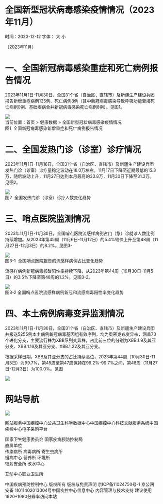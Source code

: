 # 全国新型冠状病毒感染疫情情况（2023年11⽉）

时间：2023-12-12 字体： ⼤ ⼩

（2023年11月）

# 一、全国新冠病毒感染重症和死亡病例报告情况

2023年11月1日-11月30日，全国31个省（自治区、直辖市）及新疆生产建设兵团报告新增重症病例135例、死亡病例8例（其中新冠病毒感染导致呼吸功能衰竭死亡病例0例、基础疾病合并新冠病毒感染死亡病例8例）。见图1。

![](images/2b91b65b19f6d854212dca26091a2a2a5270265c00ce51d068491db9998e54e5.jpg)  
当前位置：⾸⻚ > 健康数据 > 全国新型冠状病毒感染疫情情况  
图1  全国新冠病毒感染新增重症和死亡病例报告情况

# 二、全国发热门诊（诊室）诊疗情况

2023年11月1日-11月16日，全国31个省（自治区、直辖市）及新疆生产建设兵团发热门诊（诊室）诊疗量稳定波动在18.0万左右，11月17日下降至近期最低的15.3万，随后波动上升，11月27日达到本月最高的33.8万，11月30日下降至31.3万。见图2。

![](images/a60b67ff3243772602ed4410f90903e1129abfe90c1e0a5de995fe49dd34e4b2.jpg)  
图2  全国发热门诊（诊室）诊疗人数变化趋势

# 三、哨点医院监测情况

2023年11月1日-11月30日，全国哨点医院流感样病例占门（急）诊就诊人数比例持续增加。从2023年第45周（11月6日-11月12日）的5.4%较快上升至第48周（11月27日-12月3日）的8.2%。见图3-

![](images/ca4cb622b8724c3c7105fc69bbacad08f3a05ce36fdcdc8f03174348322320c6.jpg)  
图3-1  全国哨点医院报告的流感样病例占⽐变化趋势

流感样病例新冠病毒核酸阳性率持续下降，从2023年第44周（10⽉30⽇-11⽉5⽇）的3.5%下降⾄第48周的1.2%。⻅图3-2。

![](images/7b7058460378bc22a8ee2df36549ea68da0ac780da52ed118a27dbab03d48102.jpg)  
图3-2 全国哨点医院流感样病例新冠和流感病毒阳性率变化趋势

# 四、本土病例病毒变异监测情况

2023年11月1日-11月30日，全国31个省（自治区、直辖市）及新疆生产建设兵团共报送5255例本土病例新冠病毒基因组有效序列，均为奥密克戎变异株，涵盖73个进化分支，主要流行株为XBB系列变异株，占比前三位的分别为XBB.1.9及其亚分支、XBB.1.16及其亚分支、XBB.1.22及其亚分支。

根据采样日期，XBB及其亚分支的占比持续高位，2023年第44周（10月30日-11月5日）为99.7%，第45周至第47周保持在99.2%-99.7%之间，第48周（11月27日-12月3日）为100.0%。见图

![](images/616b7de567eeda9465c45e0e33a431abd82a98d45c2c32ffa5cd56accc5aaa6d.jpg)

# ⽹站导航

![](images/1ea78ea29e383050877284fce76ee396bf15a662993aa03a483753dfa454d8ba.jpg)

⽹站服务中国疾控中⼼公共卫⽣科学数据中⼼中国疾控中⼼科技⽂献服务系统中国疾控中⼼电⼦采购平台

国家卫⽣健康委员会 国家疾病预防控制局  
直属单位  
传染病所 病毒病所 寄⽣⾍病所  
慢病中⼼ 营养所 环境所  
辐射安全所 改⽔中⼼

艾防中⼼职业卫⽣所

中国疾病预防控制中⼼ 版权所有 版权与免责声明 京ICP备11024750号-1 京公⽹安备 11011402013004号中国疾控中⼼信息中⼼ 内容管理与技术⽀持 建议使⽤1920\*1080分辨率访问本站